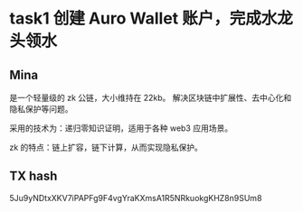 # task1 创建 Auro Wallet 账户，完成水龙头领水

## Mina
是一个轻量级的 zk 公链，大小维持在 22kb。
解决区块链中扩展性、去中心化和隐私保护等问题。

采用的技术为：递归零知识证明，适用于各种 web3 应用场景。

zk 的特点：链上扩容，链下计算，从而实现隐私保护。


## TX hash 

5Ju9yNDtxXKV7iPAPFg9F4vgYraKXmsA1R5NRkuokgKHZ8n9SUm8